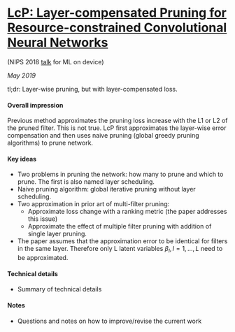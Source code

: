 # [LcP: Layer-compensated Pruning for Resource-constrained Convolutional Neural Networks](https://arxiv.org/pdf/1810.00518.pdf)

(NIPS 2018 [talk](https://sites.google.com/view/nips-2018-on-device-ml/schedule?authuser=0) for ML on device)

_May 2019_

tl;dr: Layer-wise pruning, but with layer-compensated loss. 

#### Overall impression
Previous method approximates the pruning loss increase with the L1 or L2 of the pruned filter. This is not true. LcP first approximates the layer-wise error compensation and then uses naive pruning (global greedy pruning algorithms) to prune network.

#### Key ideas
- Two problems in pruning the network: how many to prune and which to prune. The first is also named layer scheduling. 
- Naive pruning algorithm: global iterative pruning without layer scheduling.
- Two approximation in prior art of multi-filter pruning:
	- Approximate loss change with a ranking metric (the paper addresses this issue)
	- Approximate the effect of multiple filter pruning with addition of single layer pruning.
- The paper assumes that the approximation error to be identical for filters in the same layer. Therefore only L latent variables $\beta_l, l=1, ..., L$ need to be approximated. 

#### Technical details
- Summary of technical details

#### Notes
- Questions and notes on how to improve/revise the current work  

